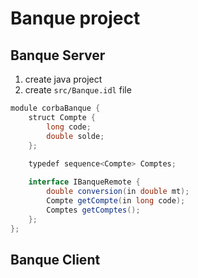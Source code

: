 # Banque project
## Banque Server

1. create java project
1. create `src/Banque.idl` file
```java
module corbaBanque {
	struct Compte {
		long code;
		double solde;
	};
	
	typedef sequence<Compte> Comptes;

	interface IBanqueRemote {
		double conversion(in double mt);
		Compte getCompte(in long code);
		Comptes getComptes();
	};
};
```

## Banque Client



